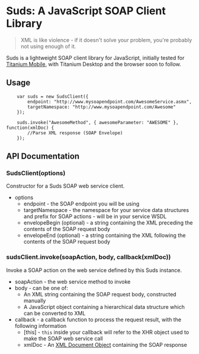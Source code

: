 # Suds: A JavaScript SOAP Client Library

> XML is like violence - if it doesn't solve your problem, you're probably not using enough of it.

Suds is a lightweight SOAP client library for JavaScript, initially tested for [Titanium Mobile](http://www.appcelerator.com),
with Titanium Desktop and the browser soon to follow.

## Usage

		var suds = new SudsClient({ 
			endpoint: "http://www.mysoapendpoint.com/AwesomeService.asmx",
			targetNamespace: "http://www.mysoapendpoint.com/Awesome" 
		});	
		
		suds.invoke("AwesomeMethod", { awesomeParameter: "AWESOME" }, function(xmlDoc) {
			//Parse XML response (SOAP Envelope)
		});
		
## API Documentation

### SudsClient(options)

Constructor for a Suds SOAP web service client.

* options
	* endpoint - the SOAP endpoint you will be using
	* targetNamespace - the namespace for your service data structures and prefix for SOAP actions - will be in your service WSDL
	* envelopeBegin (optional) - a string containing the XML preceding the contents of the SOAP request body
	* envelopeEnd (optional) - a string containing the XML following the contents of the SOAP request body
	
### sudsClient.invoke(soapAction, body, callback(xmlDoc))

Invoke a SOAP action on the web service defined by this Suds instance.

* soapAction - the web service method to invoke
* body - can be one of:
	* An XML string containing the SOAP request body, constructed manually
	* A JavaScript object containing a hierarchical data structure which can be converted to XML
* callback - a callback function to process the request result, with the following information
	* [this] - `this` inside your callback will refer to the XHR object used to make the SOAP web service call
	* xmlDoc - An [XML Document Object](http://www.w3schools.com/Dom/default.asp) containing the SOAP response